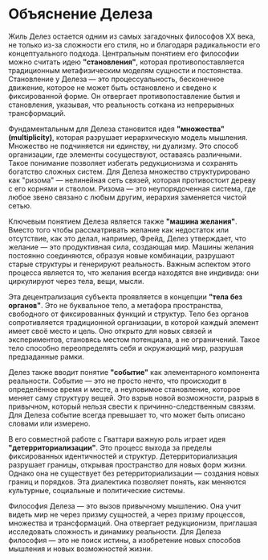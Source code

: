 # Объяснение Делеза

Жиль Делез остается одним из самых загадочных философов XX века, не только из-за сложности его стиля, но и благодаря радикальности его концептуального подхода. Центральным понятием его философии можно считать идею **"становления"**, которая противопоставляется традиционным метафизическим моделям сущности и постоянства. Становление у Делеза — это процессуальность, бесконечное движение, которое не может быть остановлено и сведено к фиксированной форме. Он отвергает противопоставление бытия и становления, указывая, что реальность соткана из непрерывных трансформаций.

Фундаментальным для Делеза становится идея **"множества" (multiplicity)**, которая разрушает иерархическую модель мышления. Множество не подчиняется ни единству, ни дуализму. Это способ организации, где элементы сосуществуют, оставаясь различными. Такое понимание позволяет избегать редукционизма и сохранять богатство сложных систем. Для Делеза множество структурировано как "ризома" — нелинейная сеть связей, которая противостоит дереву с его корнями и стволом. Ризома — это неупорядоченная система, где любое звено связано с любым другим, иерархия заменяется чистой сетью.

Ключевым понятием Делеза является также **"машина желания"**. Вместо того чтобы рассматривать желание как недостаток или отсутствие, как это делал, например, Фрейд, Делез утверждает, что желание — это продуктивная сила, создающая мир. Машины желания постоянно соединяются, образуя новые комбинации, разрушают старые структуры и генерируют реальность. Важным аспектом этого процесса является то, что желания всегда находятся вне индивида: они циркулируют через тела, вещи, мысли.

Эта децентрализация субъекта проявляется в концепции **"тела без органов"**. Это не буквальное тело, а метафора пространства, свободного от фиксированных функций и структур. Тело без органов сопротивляется традиционной организации, в которой каждый элемент имеет своё место и цель. Оно открыто для новых связей и экспериментов, становясь местом потенциала, а не ограничений. Такое тело способно переопределять себя и окружающий мир, разрушая предзаданные рамки.

Делез также вводит понятие **"событие"** как элементарного компонента реальности. Событие — это не просто нечто, что происходит в определённое время и месте, а неуловимое становление, которое меняет саму структуру вещей. Это взрыв новой возможности, разрыв в привычном, который нельзя свести к причинно-следственным связям. Для Делеза событие всегда превышает то, что может быть описано словами или измерено.

В его совместной работе с Гваттари важную роль играет идея **"детерриториализации"**. Это процесс выхода за пределы фиксированных идентичностей и структур. Детерриториализация разрушает границы, открывая пространство для новых форм жизни. Однако она не существует без ретерриториализации — создания новых границ и порядков. Эта диалектика позволяет понять, как меняются культурные, социальные и политические системы.

Философия Делеза — это вызов привычному мышлению. Она учит видеть мир не через призму сущностей, а через призму процессов, множества и трансформаций. Она отвергает редукционизм, приглашая исследовать сложность и динамику реальности. Для Делеза философия — это не поиск истины, а изобретение новых способов мышления и новых возможностей жизни.
